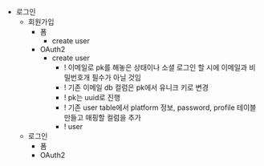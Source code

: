 - 로그인
	- 회원가입
		- 폼
			- create user 
		- OAuth2
			- create user
				- ! 이메일로 pk를 해놓은 상태이나 소셜 로그인 할 시에 이메일과 비밀번호개 필수가 아닐 것임
				- ! 기존 이메일 db 컬럼은 pk에서 유니크 키로 변경
				- ! pk는 uuid로 진행
				- ! 기존 user table에서 platform 정보, password, profile 테이블 만들고 매핑할 컬럼을 추가
				- ! user
	- 로그인
		- 폼
		- OAuth2
		
	